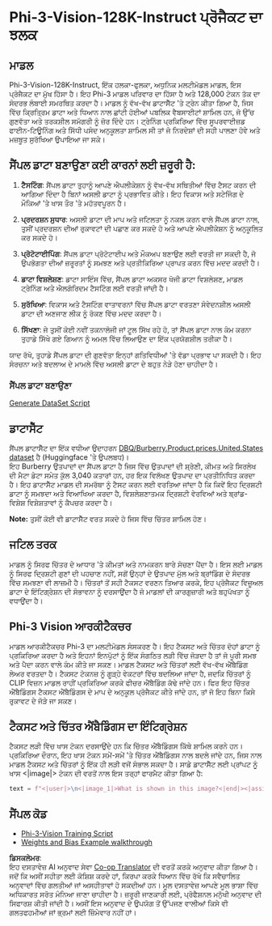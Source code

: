 <!--
CO_OP_TRANSLATOR_METADATA:
{
  "original_hash": "e0a07fd2a30fe2af30b1373df207a5bf",
  "translation_date": "2025-05-09T21:46:29+00:00",
  "source_file": "md/03.FineTuning/FineTuning_Phi-3-visionWandB.md",
  "language_code": "pa"
}
-->
# Phi-3-Vision-128K-Instruct ਪ੍ਰੋਜੈਕਟ ਦਾ ਝਲਕ

## ਮਾਡਲ

Phi-3-Vision-128K-Instruct, ਇੱਕ ਹਲਕਾ-ਫੁਲਕਾ, ਅਧੁਨਿਕ ਮਲਟੀਮੋਡਲ ਮਾਡਲ, ਇਸ ਪ੍ਰੋਜੈਕਟ ਦਾ ਮੁੱਖ ਹਿੱਸਾ ਹੈ। ਇਹ Phi-3 ਮਾਡਲ ਪਰਿਵਾਰ ਦਾ ਹਿੱਸਾ ਹੈ ਅਤੇ 128,000 ਟੋਕਨ ਤੱਕ ਦਾ ਸੰਦਰਭ ਲੰਬਾਈ ਸਮਰਥਿਤ ਕਰਦਾ ਹੈ। ਮਾਡਲ ਨੂੰ ਵੱਖ-ਵੱਖ ਡਾਟਾਸੈੱਟ 'ਤੇ ਟ੍ਰੇਨ ਕੀਤਾ ਗਿਆ ਹੈ, ਜਿਸ ਵਿੱਚ ਕ੍ਰਿਤ੍ਰਿਮ ਡਾਟਾ ਅਤੇ ਧਿਆਨ ਨਾਲ ਛਾਂਟੀ ਹੋਈਆਂ ਪਬਲਿਕ ਵੈਬਸਾਈਟਾਂ ਸ਼ਾਮਿਲ ਹਨ, ਜੋ ਉੱਚ ਗੁਣਵੱਤਾ ਅਤੇ ਤਰਕਸ਼ੀਲ ਸਮੱਗਰੀ ਨੂੰ ਜ਼ੋਰ ਦਿੰਦੇ ਹਨ। ਟ੍ਰੇਨਿੰਗ ਪ੍ਰਕਿਰਿਆ ਵਿੱਚ ਸੂਪਰਵਾਈਜ਼ਡ ਫਾਈਨ-ਟਿਊਨਿੰਗ ਅਤੇ ਸਿੱਧੀ ਪਸੰਦ ਅਨੁਕੂਲਤਾ ਸ਼ਾਮਿਲ ਸੀ ਤਾਂ ਜੋ ਨਿਰਦੇਸ਼ਾਂ ਦੀ ਸਹੀ ਪਾਲਣਾ ਹੋਵੇ ਅਤੇ ਮਜ਼ਬੂਤ ਸੁਰੱਖਿਆ ਉਪਾਇਆ ਜਾ ਸਕੇ।

## ਸੈਂਪਲ ਡਾਟਾ ਬਣਾਉਣਾ ਕਈ ਕਾਰਨਾਂ ਲਈ ਜ਼ਰੂਰੀ ਹੈ:

1. **ਟੈਸਟਿੰਗ**: ਸੈਂਪਲ ਡਾਟਾ ਤੁਹਾਨੂੰ ਆਪਣੇ ਐਪਲੀਕੇਸ਼ਨ ਨੂੰ ਵੱਖ-ਵੱਖ ਸਥਿਤੀਆਂ ਵਿੱਚ ਟੈਸਟ ਕਰਨ ਦੀ ਆਗਿਆ ਦਿੰਦਾ ਹੈ ਬਿਨਾਂ ਅਸਲੀ ਡਾਟਾ ਨੂੰ ਪ੍ਰਭਾਵਿਤ ਕੀਤੇ। ਇਹ ਵਿਕਾਸ ਅਤੇ ਸਟੇਜਿੰਗ ਦੇ ਮੌਕਿਆਂ 'ਤੇ ਖਾਸ ਤੌਰ 'ਤੇ ਮਹੱਤਵਪੂਰਨ ਹੈ।

2. **ਪ੍ਰਦਰਸ਼ਨ ਸੁਧਾਰ**: ਅਸਲੀ ਡਾਟਾ ਦੀ ਮਾਪ ਅਤੇ ਜਟਿਲਤਾ ਨੂੰ ਨਕਲ ਕਰਨ ਵਾਲੇ ਸੈਂਪਲ ਡਾਟਾ ਨਾਲ, ਤੁਸੀਂ ਪ੍ਰਦਰਸ਼ਨ ਦੀਆਂ ਰੁਕਾਵਟਾਂ ਦੀ ਪਛਾਣ ਕਰ ਸਕਦੇ ਹੋ ਅਤੇ ਆਪਣੇ ਐਪਲੀਕੇਸ਼ਨ ਨੂੰ ਅਨੁਕੂਲਿਤ ਕਰ ਸਕਦੇ ਹੋ।

3. **ਪ੍ਰੋਟੋਟਾਈਪਿੰਗ**: ਸੈਂਪਲ ਡਾਟਾ ਪ੍ਰੋਟੋਟਾਈਪ ਅਤੇ ਮੌਕਅਪ ਬਣਾਉਣ ਲਈ ਵਰਤੀ ਜਾ ਸਕਦੀ ਹੈ, ਜੋ ਉਪਭੋਗਤਾ ਦੀਆਂ ਜ਼ਰੂਰਤਾਂ ਨੂੰ ਸਮਝਣ ਅਤੇ ਪ੍ਰਤੀਕਿਰਿਆ ਪ੍ਰਾਪਤ ਕਰਨ ਵਿੱਚ ਮਦਦ ਕਰਦੀ ਹੈ।

4. **ਡਾਟਾ ਵਿਸ਼ਲੇਸ਼ਣ**: ਡਾਟਾ ਸਾਇੰਸ ਵਿੱਚ, ਸੈਂਪਲ ਡਾਟਾ ਅਕਸਰ ਖੋਜੀ ਡਾਟਾ ਵਿਸ਼ਲੇਸ਼ਣ, ਮਾਡਲ ਟ੍ਰੇਨਿੰਗ ਅਤੇ ਐਲਗੋਰਿਦਮ ਟੈਸਟਿੰਗ ਲਈ ਵਰਤੀ ਜਾਂਦੀ ਹੈ।

5. **ਸੁਰੱਖਿਆ**: ਵਿਕਾਸ ਅਤੇ ਟੈਸਟਿੰਗ ਵਾਤਾਵਰਨਾਂ ਵਿੱਚ ਸੈਂਪਲ ਡਾਟਾ ਵਰਤਣਾ ਸੰਵੇਦਨਸ਼ੀਲ ਅਸਲੀ ਡਾਟਾ ਦੀ ਅਣਜਾਣ ਲੀਕ ਨੂੰ ਰੋਕਣ ਵਿੱਚ ਮਦਦ ਕਰਦਾ ਹੈ।

6. **ਸਿੱਖਣਾ**: ਜੇ ਤੁਸੀਂ ਕੋਈ ਨਵੀਂ ਤਕਨਾਲੋਜੀ ਜਾਂ ਟੂਲ ਸਿੱਖ ਰਹੇ ਹੋ, ਤਾਂ ਸੈਂਪਲ ਡਾਟਾ ਨਾਲ ਕੰਮ ਕਰਨਾ ਤੁਹਾਡੇ ਸਿੱਖੇ ਗਏ ਗਿਆਨ ਨੂੰ ਅਮਲ ਵਿੱਚ ਲਿਆਉਣ ਦਾ ਇੱਕ ਪ੍ਰਯੋਗਸ਼ੀਲ ਤਰੀਕਾ ਹੈ।

ਯਾਦ ਰੱਖੋ, ਤੁਹਾਡੇ ਸੈਂਪਲ ਡਾਟਾ ਦੀ ਗੁਣਵੱਤਾ ਇਨ੍ਹਾਂ ਗਤਿਵਿਧੀਆਂ 'ਤੇ ਵੱਡਾ ਪ੍ਰਭਾਵ ਪਾ ਸਕਦੀ ਹੈ। ਇਹ ਸੰਰਚਨਾ ਅਤੇ ਬਦਲਾਅ ਦੇ ਮਾਮਲੇ ਵਿੱਚ ਅਸਲੀ ਡਾਟਾ ਦੇ ਬਹੁਤ ਨੇੜੇ ਹੋਣਾ ਚਾਹੀਦਾ ਹੈ।

### ਸੈਂਪਲ ਡਾਟਾ ਬਣਾਉਣਾ  
[Generate DataSet Script](./CreatingSampleData.md)

## ਡਾਟਾਸੈੱਟ

ਸੈਂਪਲ ਡਾਟਾਸੈੱਟ ਦਾ ਇੱਕ ਵਧੀਆ ਉਦਾਹਰਨ [DBQ/Burberry.Product.prices.United.States dataset](https://huggingface.co/datasets/DBQ/Burberry.Product.prices.United.States) ਹੈ (Huggingface 'ਤੇ ਉਪਲਬਧ)।  
ਇਹ Burberry ਉਤਪਾਦਾਂ ਦਾ ਸੈਂਪਲ ਡਾਟਾ ਹੈ ਜਿਸ ਵਿੱਚ ਉਤਪਾਦਾਂ ਦੀ ਸ਼੍ਰੇਣੀ, ਕੀਮਤ ਅਤੇ ਸਿਰਲੇਖ ਦੀ ਮੈਟਾ ਡੇਟਾ ਸਮੇਤ ਕੁੱਲ 3,040 ਕਤਾਰਾਂ ਹਨ, ਹਰ ਇਕ ਵਿਲੱਖਣ ਉਤਪਾਦ ਦਾ ਪ੍ਰਤੀਨਿਧਿਤ ਕਰਦਾ ਹੈ। ਇਹ ਡਾਟਾਸੈੱਟ ਮਾਡਲ ਦੀ ਸਮਰੱਥਾ ਨੂੰ ਟੈਸਟ ਕਰਨ ਲਈ ਵਰਤਿਆ ਜਾਂਦਾ ਹੈ ਕਿ ਕਿਵੇਂ ਇਹ ਦ੍ਰਿਸ਼ਟੀ ਡਾਟਾ ਨੂੰ ਸਮਝਦਾ ਅਤੇ ਵਿਆਖਿਆ ਕਰਦਾ ਹੈ, ਵਿਸ਼ਲੇਸ਼ਣਾਤਮਕ ਦ੍ਰਿਸ਼ਟੀ ਵੇਰਵਿਆਂ ਅਤੇ ਬ੍ਰਾਂਡ-ਵਿਸ਼ੇਸ਼ ਵਿਸ਼ੇਸ਼ਤਾਵਾਂ ਨੂੰ ਕੈਪਚਰ ਕਰਦਾ ਹੈ।

**Note:** ਤੁਸੀਂ ਕੋਈ ਵੀ ਡਾਟਾਸੈੱਟ ਵਰਤ ਸਕਦੇ ਹੋ ਜਿਸ ਵਿੱਚ ਚਿੱਤਰ ਸ਼ਾਮਿਲ ਹੋਣ।

## ਜਟਿਲ ਤਰਕ

ਮਾਡਲ ਨੂੰ ਸਿਰਫ ਚਿੱਤਰ ਦੇ ਆਧਾਰ 'ਤੇ ਕੀਮਤਾਂ ਅਤੇ ਨਾਮਕਰਨ ਬਾਰੇ ਸੋਚਣਾ ਪੈਂਦਾ ਹੈ। ਇਸ ਲਈ ਮਾਡਲ ਨੂੰ ਸਿਰਫ ਦ੍ਰਿਸ਼ਟੀ ਗੁਣਾਂ ਦੀ ਪਹਚਾਣ ਨਹੀਂ, ਸਗੋਂ ਉਨ੍ਹਾਂ ਦੇ ਉਤਪਾਦ ਮੁੱਲ ਅਤੇ ਬ੍ਰਾਂਡਿੰਗ ਦੇ ਸੰਦਰਭ ਵਿੱਚ ਸਮਝਣਾ ਵੀ ਲਾਜ਼ਮੀ ਹੈ। ਚਿੱਤਰਾਂ ਤੋਂ ਸਹੀ ਟੈਕਸਟ ਵਰਣਨ ਤਿਆਰ ਕਰਕੇ, ਇਹ ਪ੍ਰੋਜੈਕਟ ਵਿਜ਼ੂਅਲ ਡਾਟਾ ਦੇ ਇੰਟਿਗ੍ਰੇਸ਼ਨ ਦੀ ਸੰਭਾਵਨਾ ਨੂੰ ਦਰਸਾਉਂਦਾ ਹੈ ਜੋ ਮਾਡਲਾਂ ਦੀ ਕਾਰਗੁਜ਼ਾਰੀ ਅਤੇ ਬਹੁਪੱਖਤਾ ਨੂੰ ਵਧਾਉਂਦਾ ਹੈ।

## Phi-3 Vision ਆਰਕੀਟੈਕਚਰ

ਮਾਡਲ ਆਰਕੀਟੈਕਚਰ Phi-3 ਦਾ ਮਲਟੀਮੋਡਲ ਸੰਸਕਰਣ ਹੈ। ਇਹ ਟੈਕਸਟ ਅਤੇ ਚਿੱਤਰ ਦੋਹਾਂ ਡਾਟਾ ਨੂੰ ਪ੍ਰਕਿਰਿਆ ਕਰਦਾ ਹੈ ਅਤੇ ਇਹਨਾਂ ਇਨਪੁੱਟਾਂ ਨੂੰ ਇੱਕ ਸੰਗਠਿਤ ਲੜੀ ਵਿੱਚ ਜੋੜਦਾ ਹੈ ਤਾਂ ਜੋ ਪੂਰੀ ਸਮਝ ਅਤੇ ਪੈਦਾ ਕਰਨ ਵਾਲੇ ਕੰਮ ਕੀਤੇ ਜਾ ਸਕਣ। ਮਾਡਲ ਟੈਕਸਟ ਅਤੇ ਚਿੱਤਰਾਂ ਲਈ ਵੱਖ-ਵੱਖ ਐਂਬੈਡਿੰਗ ਲੇਅਰ ਵਰਤਦਾ ਹੈ। ਟੈਕਸਟ ਟੋਕਨਜ਼ ਨੂੰ ਗੂੜ੍ਹੇ ਵੇਕਟਰਾਂ ਵਿੱਚ ਬਦਲਿਆ ਜਾਂਦਾ ਹੈ, ਜਦਕਿ ਚਿੱਤਰਾਂ ਨੂੰ CLIP ਵਿਜ਼ਨ ਮਾਡਲ ਰਾਹੀਂ ਪ੍ਰਕਿਰਿਆ ਕਰਕੇ ਫੀਚਰ ਐਂਬੈਡਿੰਗ ਕੱਢੇ ਜਾਂਦੇ ਹਨ। ਫਿਰ ਇਹ ਚਿੱਤਰ ਐਂਬੈਡਿੰਗਸ ਟੈਕਸਟ ਐਂਬੈਡਿੰਗਸ ਦੇ ਮਾਪ ਦੇ ਅਨੁਕੂਲ ਪ੍ਰੋਜੈਕਟ ਕੀਤੇ ਜਾਂਦੇ ਹਨ, ਤਾਂ ਜੋ ਇਹ ਬਿਨਾ ਕਿਸੇ ਰੁਕਾਵਟ ਦੇ ਜੋੜੇ ਜਾ ਸਕਣ।

## ਟੈਕਸਟ ਅਤੇ ਚਿੱਤਰ ਐਂਬੈਡਿੰਗਸ ਦਾ ਇੰਟਿਗ੍ਰੇਸ਼ਨ

ਟੈਕਸਟ ਲੜੀ ਵਿੱਚ ਖਾਸ ਟੋਕਨ ਦਰਸਾਉਂਦੇ ਹਨ ਕਿ ਚਿੱਤਰ ਐਂਬੈਡਿੰਗਸ ਕਿੱਥੇ ਸ਼ਾਮਿਲ ਕਰਨੇ ਹਨ। ਪ੍ਰਕਿਰਿਆ ਦੌਰਾਨ, ਇਹ ਖਾਸ ਟੋਕਨ ਸਮੇਂ-ਸਮੇਂ 'ਤੇ ਚਿੱਤਰ ਐਂਬੈਡਿੰਗਸ ਨਾਲ ਬਦਲੇ ਜਾਂਦੇ ਹਨ, ਜਿਸ ਨਾਲ ਮਾਡਲ ਟੈਕਸਟ ਅਤੇ ਚਿੱਤਰਾਂ ਨੂੰ ਇੱਕ ਹੀ ਲੜੀ ਵਜੋਂ ਸੰਭਾਲ ਸਕਦਾ ਹੈ। ਸਾਡੇ ਡਾਟਾਸੈੱਟ ਲਈ ਪ੍ਰਾਂਪਟ ਨੂੰ ਖਾਸ <|image|> ਟੋਕਨ ਦੀ ਵਰਤੋਂ ਨਾਲ ਇਸ ਤਰ੍ਹਾਂ ਫਾਰਮੈਟ ਕੀਤਾ ਗਿਆ ਹੈ:

```python
text = f"<|user|>\n<|image_1|>What is shown in this image?<|end|><|assistant|>\nProduct: {row['title']}, Category: {row['category3_code']}, Full Price: {row['full_price']}<|end|>"
```

## ਸੈਂਪਲ ਕੋਡ
- [Phi-3-Vision Training Script](../../../../code/03.Finetuning/Phi-3-vision-Trainingscript.py)
- [Weights and Bias Example walkthrough](https://wandb.ai/byyoung3/mlnews3/reports/How-to-fine-tune-Phi-3-vision-on-a-custom-dataset--Vmlldzo4MTEzMTg3)

**ਡਿਸਕਲੇਮਰ**:  
ਇਹ ਦਸਤਾਵੇਜ਼ AI ਅਨੁਵਾਦ ਸੇਵਾ [Co-op Translator](https://github.com/Azure/co-op-translator) ਦੀ ਵਰਤੋਂ ਕਰਕੇ ਅਨੁਵਾਦ ਕੀਤਾ ਗਿਆ ਹੈ। ਜਦੋਂ ਕਿ ਅਸੀਂ ਸਹੀਤਾ ਲਈ ਕੋਸ਼ਿਸ਼ ਕਰਦੇ ਹਾਂ, ਕਿਰਪਾ ਕਰਕੇ ਧਿਆਨ ਵਿੱਚ ਰੱਖੋ ਕਿ ਸਵੈਚਾਲਿਤ ਅਨੁਵਾਦਾਂ ਵਿੱਚ ਗਲਤੀਆਂ ਜਾਂ ਅਸਹੀਤਾਵਾਂ ਹੋ ਸਕਦੀਆਂ ਹਨ। ਮੂਲ ਦਸਤਾਵੇਜ਼ ਆਪਣੇ ਮੂਲ ਭਾਸ਼ਾ ਵਿੱਚ ਅਧਿਕਾਰਤ ਸਰੋਤ ਮੰਨਿਆ ਜਾਣਾ ਚਾਹੀਦਾ ਹੈ। ਜ਼ਰੂਰੀ ਜਾਣਕਾਰੀ ਲਈ, ਪ੍ਰੋਫੈਸ਼ਨਲ ਮਨੁੱਖੀ ਅਨੁਵਾਦ ਦੀ ਸਿਫਾਰਸ਼ ਕੀਤੀ ਜਾਂਦੀ ਹੈ। ਅਸੀਂ ਇਸ ਅਨੁਵਾਦ ਦੇ ਉਪਯੋਗ ਤੋਂ ਉੱਪਜਣ ਵਾਲੀਆਂ ਕਿਸੇ ਵੀ ਗਲਤਫਹਮੀਆਂ ਜਾਂ ਭ੍ਰਮਾਂ ਲਈ ਜ਼ਿੰਮੇਵਾਰ ਨਹੀਂ ਹਾਂ।